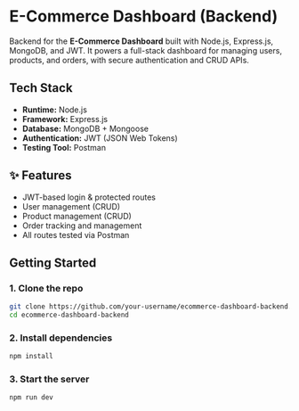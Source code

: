 # E-Commerce Dashboard (Backend)

Backend for the **E-Commerce Dashboard** built with Node.js, Express.js, MongoDB, and JWT. It powers a full-stack dashboard for managing users, products, and orders, with secure authentication and CRUD APIs.

## Tech Stack

- **Runtime:** Node.js
- **Framework:** Express.js
- **Database:** MongoDB + Mongoose
- **Authentication:** JWT (JSON Web Tokens)
- **Testing Tool:** Postman

## ✨ Features

- JWT-based login & protected routes
- User management (CRUD)
- Product management (CRUD)
- Order tracking and management
- All routes tested via Postman

## Getting Started

### 1. Clone the repo

```bash
git clone https://github.com/your-username/ecommerce-dashboard-backend.git
cd ecommerce-dashboard-backend
```
### 2. Install dependencies
```bash
npm install
```

### 3. Start the server
```bash
npm run dev
```

